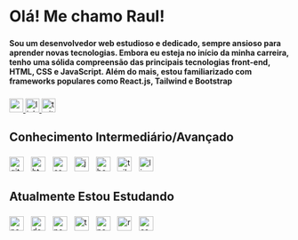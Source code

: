 <h1 align="left">Olá! Me chamo Raul!</h1>

###

<h4 align="left">Sou um desenvolvedor web estudioso e dedicado, sempre ansioso para aprender novas tecnologias. Embora eu esteja no início da minha carreira, tenho uma sólida compreensão das principais tecnologias front-end, HTML, CSS e JavaScript.  Além do mais, estou familiarizado com frameworks populares como React.js, Tailwind e Bootstrap</h4>

###

<div align="left">
  <a href="mailto:luaarpessoal@gmail.com" target="_blank">
    <img src="https://img.shields.io/static/v1?message=Gmail&logo=gmail&label=&color=D14836&logoColor=white&labelColor=&style=for-the-badge" height="25" alt="gmail logo"  />
  </a>
  <a href="https://www.linkedin.com/in/raulstsouza/" target="_blank">
    <img src="https://img.shields.io/static/v1?message=LinkedIn&logo=linkedin&label=&color=0077B5&logoColor=white&labelColor=&style=for-the-badge" height="25" alt="linkedin logo"  />
  </a>
  <a href="https://twitter.com/lxarst" target="_blank">
    <img src="https://img.shields.io/static/v1?message=Twitter&logo=twitter&label=&color=1DA1F2&logoColor=white&labelColor=&style=for-the-badge" height="25" alt="twitter logo"  />
  </a>
</div>

###

<p align="left"></p>

###

<h2 align="left">Conhecimento Intermediário/Avançado</h2>

###

<div align="left">
  <img src="https://img.shields.io/badge/Git-F05032?logo=git&logoColor=white&style=for-the-badge" height="26" alt="git logo"  />
  <img width="5" />
  <img src="https://img.shields.io/badge/HTML5-E34F26?logo=html5&logoColor=white&style=for-the-badge" height="26" alt="html5 logo"  />
  <img width="5" />
  <img src="https://img.shields.io/badge/CSS3-1572B6?logo=css3&logoColor=white&style=for-the-badge" height="26" alt="css3 logo"  />
  <img width="5" />
  <img src="https://img.shields.io/badge/JavaScript-F7DF1E?logo=javascript&logoColor=black&style=for-the-badge" height="26" alt="javascript logo"  />
  <img width="5" />
  <img src="https://img.shields.io/badge/Bootstrap-7952B3?logo=bootstrap&logoColor=white&style=for-the-badge" height="26" alt="bootstrap logo"  />
  <img width="5" />
  <img src="https://img.shields.io/badge/Tailwind CSS-06B6D4?logo=tailwindcss&logoColor=black&style=for-the-badge" height="26" alt="tailwindcss logo"  />
  <img width="5" />
  <img src="https://img.shields.io/badge/Linux-FCC624?logo=linux&logoColor=black&style=for-the-badge" height="26" alt="linux logo"  />
</div>

###

<h2 align="left">Atualmente Estou Estudando</h2>

###

<div align="left">
  <img src="https://img.shields.io/badge/Next.js-000000?logo=nextdotjs&logoColor=white&style=for-the-badge" height="26" alt="nextjs logo"  />
  <img width="5" />
  <img src="https://img.shields.io/badge/Docker-2496ED?logo=docker&logoColor=white&style=for-the-badge" height="26" alt="docker logo"  />
  <img width="5" />
  <img src="https://img.shields.io/badge/PostgreSQL-4169E1?logo=postgresql&logoColor=white&style=for-the-badge" height="26" alt="postgresql logo"  />
  <img width="5" />
  <img src="https://img.shields.io/badge/TypeScript-3178C6?logo=typescript&logoColor=white&style=for-the-badge" height="26" alt="typescript logo"  />
  <img width="5" />
  <img src="https://img.shields.io/badge/Node.js-339933?logo=nodedotjs&logoColor=white&style=for-the-badge" height="26" alt="nodejs logo"  />
  <img width="5" />
  <img src="https://img.shields.io/badge/-ReactJs-61DAFB?logo=react&logoColor=white&style=for-the-badge" height="26" alt="reactjs logo"  />
  <img width="5" />
  <img src="https://img.shields.io/badge/C Sharp-239120?logo=csharp&logoColor=white&style=for-the-badge" height="26" alt="csharp logo"  />
</div>

###
